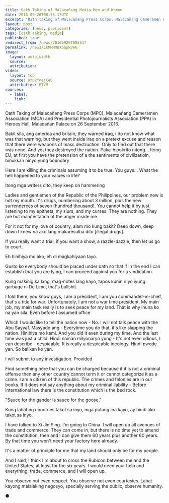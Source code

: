 ```yaml
---
title: Oath Taking of Malacañang Media Men and Women
date: 2016-09-26T08:55:17UTC
excerpt: "Oath taking of Malacañang Press Corps, Malacañang Cameramen Association and Presidential Photojournalists Association in Heroes Hall, Malacañan Palace on 26 September 2016."
layout: post
categories: [news, president]
tags: [oath taking, media]
published: true
redirect_from: /news/20160926T085517
permalink: /news/LkMRMMBXbapRVe6
image:
  layout: auto_width
  source: 
  attribution: 
video:
  layout: top
  source: uYp2YnejCeQ
  attribution: RTVM
sources:
  - label:
    link:
---
```


Oath Taking of Malacañang Press Corps (MPC), Malacañang Cameramen Association (MCA) and Presidential Photojournalists Association (PPA) in Heroes Hall, Malacañan Palace on 26 September 2016.

Bakit sila, ang america and britain, they warned iraq, i do not know what was that warning, but they went inside iraq on a pretext excuse and reason that there were weapons of mass destruction.
Only to find out that there was none.
And yet they destroyed the nation.
Paka-hipokrito nitong...
Itong EU, at first you have the pretension of a the sentiments of civilizatioin, binuksan ninyo yung boundary

Here I am killing the criminals assuming it to be true.
You guys...
What the hell happened to your values in life?

Itong mga writers dito, they keep on hammering

Ladies and gentlemen of the Republic of the Philippines, our problem now is not my mouth.
It's drugs, numbering about 3 million, plus the new surrenderees of seven [hundred thousand].
You cannot help it by just listening to my epithets, my slurs, and my curses.
They are nothing.
They are but manifestation of the anger inside me.

For it not for my love of country, alam mo kung bakit?
Deep down, deep down I knew na ako lang makaresulba dito [illegal drugs].

If you really want a trial, if you want a show, a razzle-dazzle, then let us go to court.

Eh hinihiya mo ako, eh di magkahiyaan tayo.

Gusto ko everybody should be placed under oath so that if in the end I can establish that you are lying, I can proceed against you for a vindication.

Kung makinig ka lang, mag-notes lang kayo, tapos kunin n'yo iyung garbage ni De Lima, that's bullshit.

I told them, you know guys, I am a president, I am you commander-in-chief, that's a title for war.
Unfortunately, I am not a war time president.
My main job, my main task really is to seek peace for my land.
That is why inuna ko na yan sila.
Even before I assumed office


Which I would like to tell the nation now - No.
I will not talk peace with the Abu Sayyaf.
Masyado ang -
Everytime you do that, it's like slapping the nation.
Hinihiya mo kami.
And you did it even during my time.
And the last time was just a child.
Hindi naman milyonaryo yung - 
It's not even odious, I can describe - despicable.
It is really a despicable ideology.
Hindi pwede yan.
So balikan ko yan.

I will submit to any investigation.
Provided

Find something here that you can be charged because if it is not a criminal offense then any other country cannot term it or cannot categorize it as a crime.
I am a citizen of this republic. The crimes and felonies are in our books.
If it does not say anything about my criminal liability -
Before international law there is the constitution which is the bed rock.

"Sauce for the gander is sauce for the goose."

Kung lahat ng countries takot sa inyo, mga putang ina kayo, ay hindi ako takot sa inyo.

I have talked to Xi Jin Ping.
I'm going to China.
I will open up all avenues of trade and commerce.
They can come in, but there is no time yet to amend the constitution, then and I can give them 60 years plus another 60 years.
By that time you won't need your factory here already.

It's a matter of principle for me that my land should only be for my people.

And I said, 
I think I'm about to cross the Rubicon between me and the United States, at least for the six years.
I would need your help and everything; trade, commerce, and I will open up.

You observe not even respect.
You observe not even courtesies.
Lahat kayong malalaking negosyo, specially serving the public, observe humanity.

&#x25cf;


